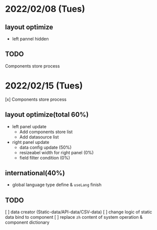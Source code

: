 # 2022/02/08 (Tues)
## layout optimize
+ left pannel hidden
## TODO
Components store process

# 2022/02/15 (Tues)
[x] Components store process

## layout optimize(total 60%)
+ left panel update
  + Add components store list
  + Add datasource list
+ right panel update
  + data config update (50%)
  + resizeabel width for right panel (0%)
  + field filter condition (0%)

## international(40%)
+ global language type define & `useLang` finish

## TODO
[ ] data creator (Static-data/API-data/CSV-data)
[ ] change logic of static data bind to component 
[ ] replace `zh` content of system operation & component dictionary